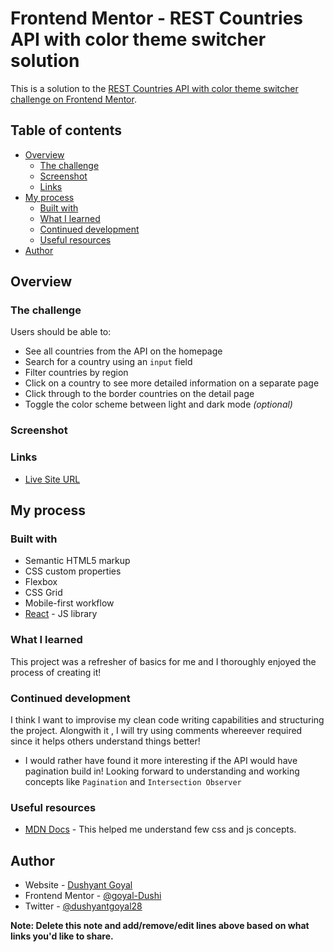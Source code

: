 # Frontend Mentor - REST Countries API with color theme switcher solution

This is a solution to the [REST Countries API with color theme switcher challenge on Frontend Mentor](https://www.frontendmentor.io/challenges/rest-countries-api-with-color-theme-switcher-5cacc469fec04111f7b848ca).

## Table of contents

- [Overview](#overview)
  - [The challenge](#the-challenge)
  - [Screenshot](#screenshot)
  - [Links](#links)
- [My process](#my-process)
  - [Built with](#built-with)
  - [What I learned](#what-i-learned)
  - [Continued development](#continued-development)
  - [Useful resources](#useful-resources)
- [Author](#author)

## Overview

### The challenge

Users should be able to:

- See all countries from the API on the homepage
- Search for a country using an `input` field
- Filter countries by region
- Click on a country to see more detailed information on a separate page
- Click through to the border countries on the detail page
- Toggle the color scheme between light and dark mode _(optional)_

### Screenshot

### Links

- [Live Site URL](https://goyal-dushi.github.io/frontend-designs/#/countries)

## My process

### Built with

- Semantic HTML5 markup
- CSS custom properties
- Flexbox
- CSS Grid
- Mobile-first workflow
- [React](https://reactjs.org/) - JS library

### What I learned

This project was a refresher of basics for me and I thoroughly enjoyed the process of creating it!

### Continued development

I think I want to improvise my clean code writing capabilities and structuring the project. Alongwith it , I will try using comments whereever required since it helps others understand things better!

- I would rather have found it more interesting if the API would have pagination build in! Looking forward to understanding and working concepts like `Pagination` and `Intersection Observer`

### Useful resources

- [MDN Docs](https://developer.mozilla.org/en-US/) - This helped me understand few css and js concepts.

## Author

- Website - [Dushyant Goyal](https://dushyantgoyal.vercel.app/)
- Frontend Mentor - [@goyal-Dushi](https://www.frontendmentor.io/profile/goyal-Dushi)
- Twitter - [@dushyantgoyal28](https://www.twitter.com/dushyantgoyal28)

**Note: Delete this note and add/remove/edit lines above based on what links you'd like to share.**
